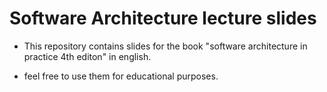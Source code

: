 # Software Architecture lecture slides
- This repository contains slides for the book "software architecture in practice 4th editon" in english.

- feel free to use them for educational purposes.

